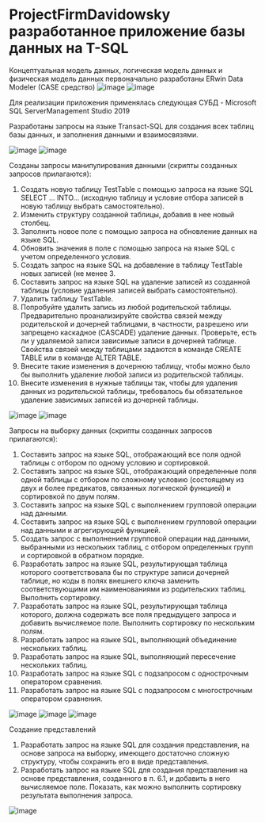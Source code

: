 # ProjectFirmDavidowsky разработанное приложение базы данных на T-SQL

Концептуальная модель данных, логическая модель данных и физическая модель данных первоначально разработаны ERwin Data Modeler (CASE средство)
![image](https://user-images.githubusercontent.com/40003490/121080716-74253b00-c7e4-11eb-84f1-108f47ee055b.png)
![image](https://user-images.githubusercontent.com/40003490/121080742-80a99380-c7e4-11eb-91cd-952a07d656a9.png)


Для реализации приложения применялась следующая СУБД - Microsoft SQL ServerManagement Studio 2019

Разработаны запросы на языке Transact-SQL для создания всех таблиц базы данных, и заполнения данными и взаимосвязями.

![image](https://user-images.githubusercontent.com/40003490/121081985-1a257500-c7e6-11eb-92c8-c4f8eacf39dc.png)
![image](https://user-images.githubusercontent.com/40003490/121082178-64a6f180-c7e6-11eb-975c-6ed30c12820b.png)

Созданы запросы манипулирования данными (скрипты созданных запросов прилагаются):
1. Создать новую таблицу TestTable с помощью запроса на языке SQL SELECT … INTO… (исходную таблицу и условие отбора записей в новую таблицу выбрать самостоятельно).
2. Изменить структуру созданной таблицы, добавив в нее новый столбец.
3. Заполнить новое поле с помощью запроса на обновление данных на языке SQL.
4. Обновить значения в поле с помощью запроса на языке SQL с учетом определенного условия.
5. Создать запрос на языке SQL на добавление в таблицу TestTable новых записей (не менее 3.
6. Составить запрос на языке SQL на удаление записей из созданной таблицы (условие удаления записей выбрать самостоятельно).
7. Удалить таблицу TestTable.
8. Попробуйте удалить запись из любой родительской таблицы. Предварительно проанализируйте свойства связей между родительской и дочерней таблицами, в частности, разрешено или запрещено каскадное (CASCADE) удаление данных. Проверьте, есть ли у удаляемой записи зависимые записи в дочерней таблице. Свойства связей между таблицами задаются в команде CREATE TABLE или в команде ALTER TABLE.
9. Внесите такие изменения в дочернюю таблицу, чтобы можно было бы выполнить удаление любой записи из родительской таблицы.
10. Внесите изменения в нужные таблицы так, чтобы для удаления данных из родительской таблицы, требовалось бы обязательное удаление зависимых записей из дочерней таблицы.

![image](https://user-images.githubusercontent.com/40003490/121082704-265e0200-c7e7-11eb-8d83-82303cdee66f.png)
![image](https://user-images.githubusercontent.com/40003490/121082727-30800080-c7e7-11eb-8821-d7ec4995d3ee.png)


Запросы на выборку данных (скрипты созданных запросов прилагаются):
1. Составить запрос на языке SQL, отображающий все поля одной таблицы с отбором по одному условию и сортировкой.
2. Составить запрос на языке SQL, отображающий определенные поля одной таблицы с отбором по сложному условию (состоящему из двух и более предикатов, связанных логической функцией) и сортировкой по двум полям.
3. Составить запрос на языке SQL с выполнением групповой операции над данными.
4. Составить запрос на языке SQL с выполнением групповой операции над данными и агрегирующей функцией.
5. Создать запрос с выполнением групповой операции над данными, выбранными из нескольких таблиц, с отбором определенных групп и сортировкой в обратном порядке.
6. Разработать запрос на языке SQL, результирующая таблица которого соответствовала бы по структуре записи дочерней таблице, но коды в полях внешнего ключа заменить соответствующими им наименованиями из родительских таблиц. Выполнить сортировку.
7. Разработать запрос на языке SQL, результирующая таблица которого, должна содержать все поля предыдущего запроса и добавить вычисляемое поле. Выполнить сортировку по нескольким полям.
8. Разработать запрос на языке SQL, выполняющий объединение нескольких таблиц.
9. Разработать запрос на языке SQL, выполняющий пересечение нескольких таблиц.
10. Разработать запрос на языке SQL с подзапросом с однострочным оператором сравнения.
11. Разработать запрос на языке SQL с подзапросом с многострочным оператором сравнения.


![image](https://user-images.githubusercontent.com/40003490/121083089-ab491b80-c7e7-11eb-8d24-42e27f065948.png)
![image](https://user-images.githubusercontent.com/40003490/121083134-b8660a80-c7e7-11eb-8c7c-db1040d56a0f.png)
![image](https://user-images.githubusercontent.com/40003490/121083221-d3387f00-c7e7-11eb-90c0-39a57f79304a.png)

Создание представлений
1. Разработать запрос на языке SQL для создания представления, на основе запроса на выборку, имеющего достаточно сложную структуру, чтобы сохранить его в виде представления.
2. Разработать запрос на языке SQL для создания представления на основе представления, созданного в п. 6.1, и добавить в него вычисляемое поле. Показать, как можно выполнить сортировку результата выполнения запроса.

![image](https://user-images.githubusercontent.com/40003490/121083470-24487300-c7e8-11eb-87ff-c9798c9b3d75.png)

